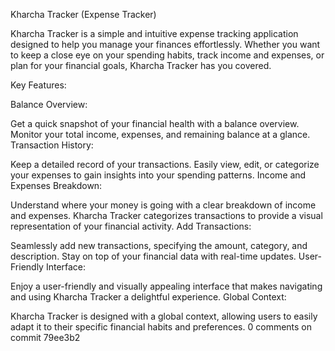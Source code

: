 Kharcha Tracker (Expense Tracker)

Kharcha Tracker is a simple and intuitive expense tracking application designed to help you manage your finances effortlessly. Whether you want to keep a close eye on your spending habits, track income and expenses, or plan for your financial goals, Kharcha Tracker has you covered.

Key Features:

Balance Overview:

Get a quick snapshot of your financial health with a balance overview. Monitor your total income, expenses, and remaining balance at a glance.
Transaction History:

Keep a detailed record of your transactions. Easily view, edit, or categorize your expenses to gain insights into your spending patterns.
Income and Expenses Breakdown:

Understand where your money is going with a clear breakdown of income and expenses. Kharcha Tracker categorizes transactions to provide a visual representation of your financial activity.
Add Transactions:

Seamlessly add new transactions, specifying the amount, category, and description. Stay on top of your financial data with real-time updates.
User-Friendly Interface:

Enjoy a user-friendly and visually appealing interface that makes navigating and using Kharcha Tracker a delightful experience.
Global Context:

Kharcha Tracker is designed with a global context, allowing users to easily adapt it to their specific financial habits and preferences.
0 comments on commit 79ee3b2
